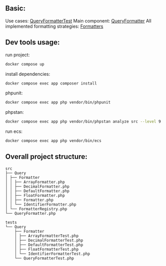 ## Basic:
Use cases: [QueryFormatterTest](tests/Query/QueryFormatterTest.php)
Main component: [QueryFormatter](src/QueryFormatter.php)
All implemented formatting strategies: [Formatters](/src/Query/Formatter)

## Dev tools usage:

run project:
```bash
docker compose up
```

install dependencies: 
```bash
docker compose exec app composer install
```

phpunit: 
```bash
docker compose exec app php vendor/bin/phpunit
```

phpstan:
```bash
docker compose exec app php vendor/bin/phpstan analyze src --level 9
```

run ecs: 
```bash
docker compose exec app php vendor/bin/ecs
```

## Overall project structure:

```
src
├── Query
│ ├── Formatter
│ │ ├── ArrayFormatter.php
│ │ ├── DecimalFormatter.php
│ │ ├── DefaultFormatter.php
│ │ ├── FloatFormatter.php
│ │ ├── Formatter.php
│ │ └── IdentifierFormatter.php
│ └── FormatterRegistry.php
└── QueryFormatter.php
```

```
tests
└── Query
    ├── Formatter
    │ ├── ArrayFormatterTest.php
    │ ├── DecimalFormatterTest.php
    │ ├── DefaultFormatterTest.php
    │ ├── FloatFormatterTest.php
    │ └── IdentifierFormatterTest.php
    └── QueryFormatterTest.php
```
